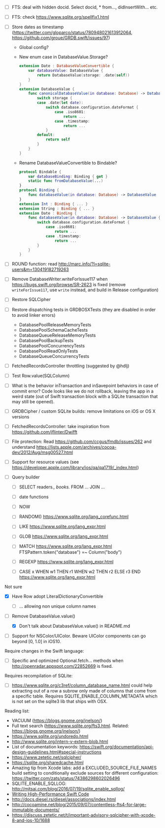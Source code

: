 - [ ] FTS: deal with hidden docid. Select docid, * from..., didInsertWith... etc.
- [ ] FTS: check https://www.sqlite.org/spellfix1.html
- [ ] Store dates as timestamp (https://twitter.com/gloparco/status/780948021613912064, https://github.com/groue/GRDB.swift/issues/97)
    - Global config?
    
    - New enum case in DatabaseValue.Storage?
        
        ```swift
        extension Date : DatabaseValueConvertible {
            var databaseValue: DatabaseValue {
                return DatabaseValue(storage: .date(self))
            }
        }
        extension DatabaseValue {
            func canonicalDatabaseValue(in database: Database) -> DatabaseValue {
                switch storage {
                case .date(let date):
                    switch database.configuration.dateFormat {
                        case .iso8601:
                            return ...
                        case .timestamp:
                            return ...
                    }
                default:
                    return self
                }
            }
        }
        ```
        
    - Rename DatabaseValueConvertible to Bindable?
        
        ```swift
        protocol Bindable {
            var databaseBinding: Binding { get }
            static func fromDatabaseValue(...)
        }
        protocol Binding {
            func databaseValue(in database: Database) -> DatabaseValue
        }
        extension Int : Binding { ... }
        extension String : Binding { ... }
        extension Date : Binding {
            func databaseValue(in database: Database) -> DatabaseValue {
                switch database.configuration.dateFormat {
                    case .iso8601:
                        return ...
                    case .timestamp:
                        return ...
                }
            }
        }
        ```
        
- [ ] ROUND function: read http://marc.info/?l=sqlite-users&m=130419182719263
- [ ] Remove DatabaseWriter.writeForIssue117 when https://bugs.swift.org/browse/SR-2623 is fixed (remove `writeForIssue117`, use `write` instead, and build in Release configuration) 
- [ ] Restore SQLCipher
- [ ] Restore dispatching tests in GRDBOSXTests (they are disabled in order to avoid linker errors)
    - DatabasePoolReleaseMemoryTests
    - DatabasePoolSchemaCacheTests
    - DatabaseQueueReleaseMemoryTests
    - DatabasePoolBackupTests
    - DatabasePoolConcurrencyTests
    - DatabasePoolReadOnlyTests
    - DatabaseQueueConcurrencyTests
- [ ] FetchedRecordsController throttling (suggested by @hdlj)
- [ ] Test Row.value(SQLColumn)
- [ ] What is the behavior inTransaction and inSavepoint behaviors in case of commit error? Code looks like we do not rollback, leaving the app in a weird state (out of Swift transaction block with a SQLite transaction that may still be opened).
- [ ] GRDBCipher / custom SQLite builds: remove limitations on iOS or OS X versions
- [ ] FetchedRecordsController: take inspiration from https://github.com/jflinter/Dwifft
- [ ] File protection: Read https://github.com/ccgus/fmdb/issues/262 and understand https://lists.apple.com/archives/cocoa-dev/2012/Aug/msg00527.html
- [ ] Support for resource values (see https://developer.apple.com/library/ios/qa/qa1719/_index.html)
- [ ] Query builder
    - [ ] SELECT readers.*, books.* FROM ... JOIN ...
    - [ ] date functions
    - [ ] NOW
    - [ ] RANDOM() https://www.sqlite.org/lang_corefunc.html
    - [ ] LIKE https://www.sqlite.org/lang_expr.html
    - [ ] GLOB https://www.sqlite.org/lang_expr.html
    - [ ] MATCH https://www.sqlite.org/lang_expr.html
    	FTSPattern.token("database") =~ Column("body")
    - [ ] REGEXP https://www.sqlite.org/lang_expr.html
    - [ ] CASE x WHEN w1 THEN r1 WHEN w2 THEN r2 ELSE r3 END https://www.sqlite.org/lang_expr.html


Not sure

- [X] Have Row adopt LiteralDictionaryConvertible
    - [ ] ... allowing non unique column names
- [ ] Remove DatabaseValue.value()
    - [X] Don't talk about DatabaseValue.value() in README.md
- [ ] Support for NSColor/UIColor. Beware UIColor components can go beyond [0, 1.0] in iOS10.


Require changes in the Swift language:

- [ ] Specific and optimized Optional<StatementColumnConvertible>.fetch... methods when http://openradar.appspot.com/22852669 is fixed.


Requires recompilation of SQLite:

- [ ] https://www.sqlite.org/c3ref/column_database_name.html could help extracting out of a row a subrow only made of columns that come from a specific table. Requires SQLITE_ENABLE_COLUMN_METADATA which is not set on the sqlite3 lib that ships with OSX.



Reading list:

- VACUUM (https://blogs.gnome.org/jnelson/)
- Full text search (https://www.sqlite.org/fts3.html. Related: https://blogs.gnome.org/jnelson/)
- https://www.sqlite.org/undoredo.html
- http://www.sqlite.org/intern-v-extern-blob.html
- List of documentation keywords: https://swift.org/documentation/api-design-guidelines.html#special-instructions
- https://www.zetetic.net/sqlcipher/
- https://sqlite.org/sharedcache.html
- Amazing tip from Xcode labs: add a EXCLUDED_SOURCE_FILE_NAMES build setting to conditionally exclude sources for different configuration: https://twitter.com/zats/status/74386298602026496
- SQLITE_ENABLE_SQLLOG: http://mjtsai.com/blog/2016/07/19/sqlite_enable_sqllog/
- [Writing High-Performance Swift Code](https://github.com/apple/swift/blob/master/docs/OptimizationTips.rst)
- http://docs.diesel.rs/diesel/associations/index.html
- http://cocoamine.net/blog/2015/09/07/contentless-fts4-for-large-immutable-documents/
- https://discuss.zetetic.net/t/important-advisory-sqlcipher-with-xcode-8-and-ios-10/1688
